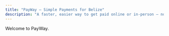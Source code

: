 ```yaml
---
title: "PayWay – Simple Payments for Belize"
description: "A faster, easier way to get paid online or in-person — no foreign bank account required."
---
```


Welcome to PayWay.

